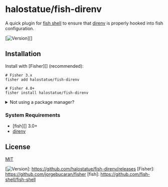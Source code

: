 # halostatue/fish-direnv

A quick plugin for [fish shell][] to ensure that [direnv][] is properly hooked
into fish configuration.

[![Version][]][]

## Installation

Install with [Fisher][] (recommended):

```fish
# Fisher 3.x
fisher add halostatue/fish-direnv

# Fisher 4.0+
fisher install halostatue/fish-direnv
```

<details>
<summary>Not using a package manager?</summary>

---

Copy `conf.d/*.fish` to your fish configuration directory preserving the
directory structure.
</details>

### System Requirements

- [fish][] 3.0+
- [direnv][]

## License

[MIT](LICENCE.md)

[fish shell]: https://fishshell.com "friendly interactive shell"
[direnv]: http://direnv.net
[Version]: https://img.shields.io/github/tag/halostatue/fish-direnv.svg?label=Version
[![Version][]]: https://github.com/halostatue/fish-direnv/releases
[Fisher]: https://github.com/jorgebucaran/fisher
[fish]: https://github.com/fish-shell/fish-shell
